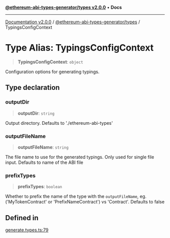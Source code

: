 [**@ethereum-abi-types-generator/types v2.0.0**](../README.md) • **Docs**

***

[Documentation v2.0.0](../../../packages.md) / [@ethereum-abi-types-generator/types](../README.md) / TypingsConfigContext

# Type Alias: TypingsConfigContext

> **TypingsConfigContext**: `object`

Configuration options for generating typings.

## Type declaration

### outputDir

> **outputDir**: `string`

Output directory. Defaults to './ethereum-abi-types'

### outputFileName

> **outputFileName**: `string`

The file name to use for the generated typings. Only used for single file input. Defaults to name of the ABI file

### prefixTypes

> **prefixTypes**: `boolean`

Whether to prefix the name of the type with the `outputFileName`, eg. ('MyTokenContract' or 'PrefixNameContract') vs 'Contract'. Defaults to false

## Defined in

[generate.types.ts:79](https://github.com/niZmosis/ethereum-abi-types-generator/blob/34014c6ac1a58a7622fbd21e7421270aae38bf36/packages/types/src/generate.types.ts#L79)
